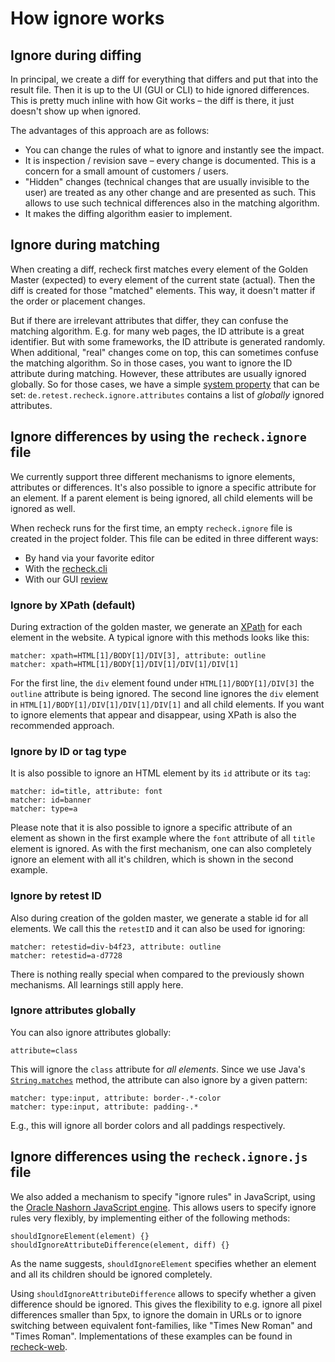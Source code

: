 # How ignore works

## Ignore during diffing

In principal, we create a diff for everything that differs and put that into the result file. Then it is up to the UI (GUI or CLI) to hide ignored differences. This is pretty much inline with how Git works – the diff is there, it just doesn't show up when ignored.

The advantages of this approach are as follows:

- You can change the rules of what to ignore and instantly see the impact.
- It is inspection / revision save – every change is documented. This is a concern for a small amount of customers / users.
- "Hidden" changes (technical changes that are usually invisible to the user) are treated as any other change and are presented as such. This allows to use such technical differences also in the matching algorithm.
- It makes the diffing algorithm easier to implement.

## Ignore during matching

When creating a diff, recheck first matches every element of the Golden Master (expected) to every element of the current state (actual). Then the diff is created for those "matched" elements. This way, it doesn't matter if the order or placement changes.

But if there are irrelevant attributes that differ, they can confuse the matching algorithm. E.g. for many web pages, the ID attribute is a great identifier. But with some frameworks, the ID attribute is generated randomly.  When additional, "real" changes come on top, this can sometimes confuse the matching algorithm. So in those cases, you want to ignore the ID attribute during matching. However, these attributes are usually ignored globally. So for those cases, we have a simple [system property](https://docs.oracle.com/javase/tutorial/essential/environment/sysprop.html) that can be set: `de.retest.recheck.ignore.attributes` contains a list of _globally_ ignored attributes.

## Ignore differences by using the `recheck.ignore` file

We currently support three different mechanisms to ignore elements, attributes or differences. It's also possible to ignore a specific attribute for an element. If a parent element is being ignored, all child elements will be ignored as well.

When recheck runs for the first time, an empty `recheck.ignore` file is created in the project folder. This file can be edited in three different ways:

* By hand via your favorite editor
* With the [recheck.cli](https://github.com/retest/recheck.cli)
* With our GUI [review](https://retest.de/review/)

### Ignore by XPath (default)

During extraction of the golden master, we generate an [XPath](https://en.wikipedia.org/wiki/XPath) for each element in the website. A typical ignore with this methods looks like this:

```
matcher: xpath=HTML[1]/BODY[1]/DIV[3], attribute: outline
matcher: xpath=HTML[1]/BODY[1]/DIV[1]/DIV[1]/DIV[1]
```

For the first line, the `div` element found under `HTML[1]/BODY[1]/DIV[3]` the `outline` attribute is being ignored. The second line ignores the `div` element in `HTML[1]/BODY[1]/DIV[1]/DIV[1]/DIV[1]` and all child elements. If you want to ignore elements that appear and disappear, using XPath is also the recommended approach.

### Ignore by ID or tag type

It is also possible to ignore an HTML element by its `id` attribute or its `tag`:

```
matcher: id=title, attribute: font
matcher: id=banner
matcher: type=a
```

Please note that it is also possible to ignore a specific attribute of an element as shown in the first example where the `font` attribute of all `title` element is ignored. As with the first mechanism, one can also completely ignore an element with all it's children, which is shown in the second example.

### Ignore by retest ID

Also during creation of the golden master, we generate a stable id for all elements. We call this the `retestID` and it can also be used for ignoring:

```
matcher: retestid=div-b4f23, attribute: outline
matcher: retestid=a-d7728
```

There is nothing really special when compared to the previously shown mechanisms. All learnings still apply here.

### Ignore attributes globally

You can also ignore attributes globally:

```
attribute=class
```

This will ignore the `class` attribute for _all elements_. Since we use Java's [`String.matches`](https://docs.oracle.com/javase/10/docs/api/java/lang/String.html#matches(java.lang.String)) method, the attribute can also ignore by a given pattern:

```
matcher: type:input, attribute: border-.*-color
matcher: type:input, attribute: padding-.*
```

E.g., this will ignore all border colors and all paddings respectively.

## Ignore differences using the `recheck.ignore.js` file

We also added a mechanism to specify "ignore rules" in JavaScript, using the [Oracle Nashorn JavaScript engine](https://en.wikipedia.org/wiki/Nashorn_(JavaScript_engine)). This allows users to specify ignore rules very flexibly, by implementing either of the following methods: 

```
shouldIgnoreElement(element) {}
shouldIgnoreAttributeDifference(element, diff) {}
```

As the name suggests, `shouldIgnoreElement` specifies whether an element and all its children should be ignored completely.

Using `shouldIgnoreAttributeDifference` allows to specify whether a given difference should be ignored. This gives the flexibility to e.g. ignore all pixel differences smaller than 5px, to ignore the domain in URLs or to ignore switching between equivalent font-families, like "Times New Roman" and "Times Roman". Implementations of these examples can be found in [recheck-web](https://github.com/retest/recheck-web/blob/master/.retest/recheck.ignore.js).
